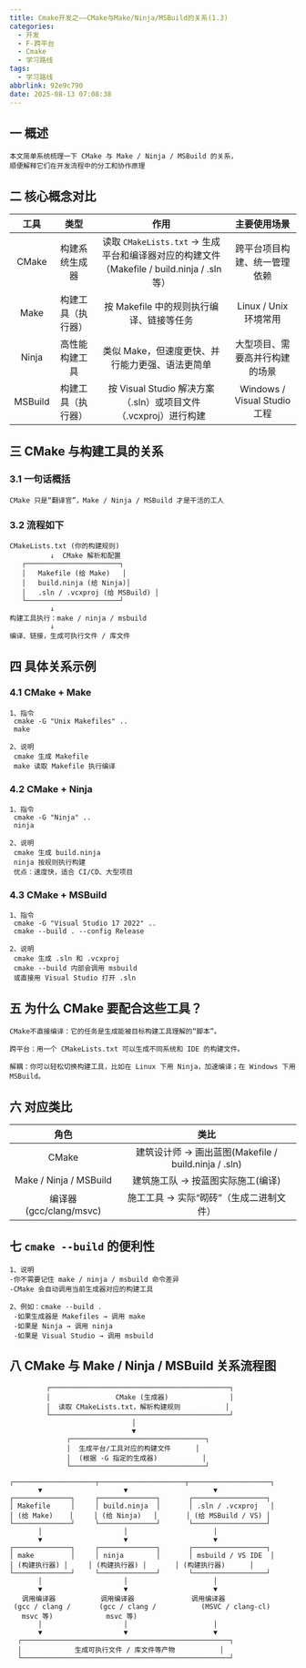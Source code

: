 ```yaml
---
title: Cmake开发之——CMake与Make/Ninja/MSBuild的关系(1.3)
categories:
  - 开发
  - F-跨平台
  - Cmake
  - 学习路线
tags:
  - 学习路线
abbrlink: 92e9c790
date: 2025-08-13 07:08:38
---
```

## 一 概述

```
本文简单系统梳理一下 CMake 与 Make / Ninja / MSBuild 的关系，
顺便解释它们在开发流程中的分工和协作原理
```

<!--more-->

## 二 核心概念对比

|  工具   |        类型        |                             作用                             |          主要使用场景          |
| :-----: | :----------------: | :----------------------------------------------------------: | :----------------------------: |
|  CMake  |   构建系统生成器   | 读取 `CMakeLists.txt` → 生成平台和编译器对应的构建文件（Makefile / build.ninja / .sln 等） |  跨平台项目构建、统一管理依赖  |
|  Make   | 构建工具（执行器） |           按 Makefile 中的规则执行编译、链接等任务           |     Linux / Unix 环境常用      |
|  Ninja  |   高性能构建工具   |       类似 Make，但速度更快、并行能力更强、语法更简单        | 大型项目、需要高并行构建的场景 |
| MSBuild | 构建工具（执行器） | 按 Visual Studio 解决方案（.sln）或项目文件（.vcxproj）进行构建 |  Windows / Visual Studio 工程  |

## 三 CMake 与构建工具的关系

### 3.1 一句话概括

```
CMake 只是“翻译官”，Make / Ninja / MSBuild 才是干活的工人
```

### 3.2 流程如下

```
CMakeLists.txt (你的构建规则)
          ↓  CMake 解析和配置
   ┌───────────────────────┐
   │   Makefile (给 Make)   │
   │   build.ninja (给 Ninja)│
   │   .sln / .vcxproj (给 MSBuild) │
   └───────────────────────┘
          ↓
构建工具执行：make / ninja / msbuild
          ↓
编译、链接，生成可执行文件 / 库文件
```

## 四 具体关系示例

### 4.1 CMake + Make

```
1、指令
 cmake -G "Unix Makefiles" ..
 make

2、说明
 cmake 生成 Makefile
 make 读取 Makefile 执行编译
```

### 4.2 CMake + Ninja

```
1、指令
 cmake -G "Ninja" ..
 ninja

2、说明
 cmake 生成 build.ninja
 ninja 按规则执行构建
 优点：速度快，适合 CI/CD、大型项目
```

### 4.3  CMake + MSBuild

```
1、指令
 cmake -G "Visual Studio 17 2022" ..
 cmake --build . --config Release
 
2、说明
 cmake 生成 .sln 和 .vcxproj
 cmake --build 内部会调用 msbuild
 或直接用 Visual Studio 打开 .sln
```

## 五 为什么 CMake 要配合这些工具？

```
CMake不直接编译：它的任务是生成能被目标构建工具理解的“脚本”。

跨平台：用一个 CMakeLists.txt 可以生成不同系统和 IDE 的构建文件。

解耦：你可以轻松切换构建工具，比如在 Linux 下用 Ninja，加速编译；在 Windows 下用 MSBuild。
```

## 六 对应类比

|          角色           |                         类比                         |
| :---------------------: | :--------------------------------------------------: |
|          CMake          | 建筑设计师 → 画出蓝图(Makefile / build.ninja / .sln) |
| Make / Ninja / MSBuild  |          建筑施工队 → 按蓝图实际施工(编译)           |
| 编译器 (gcc/clang/msvc) |       施工工具 → 实际“砌砖”（生成二进制文件）        |

## 七 `cmake --build` 的便利性

```
1、说明
-你不需要记住 make / ninja / msbuild 命令差异
-CMake 会自动调用当前生成器对应的构建工具

2、例如：cmake --build .
 -如果生成器是 Makefiles → 调用 make
 -如果是 Ninja → 调用 ninja
 -如果是 Visual Studio → 调用 msbuild
```

## 八 CMake 与 Make / Ninja / MSBuild 关系流程图

```
         ┌────────────────────────────────────────────┐
         │                CMake (生成器)               │
         │  读取 CMakeLists.txt，解析构建规则           │
         └────────────────────────────────────────────┘
                              │
                              ▼
              ┌─────────────────────────────────┐
              │  生成平台/工具对应的构建文件      │
              │  (根据 -G 指定的生成器)           │
              └─────────────────────────────────┘
       ┌────────────────────┬─────────────────────┬────────────────────┐
       ▼                    ▼                     ▼
┌──────────────┐     ┌──────────────┐       ┌──────────────────┐
│ Makefile     │     │ build.ninja  │       │ .sln / .vcxproj   │
│ (给 Make)    │     │ (给 Ninja)   │       │ (给 MSBuild / VS) │
└──────────────┘     └──────────────┘       └──────────────────┘
       │                    │                     │
       ▼                    ▼                     ▼
┌──────────────┐     ┌──────────────┐       ┌──────────────────┐
│ make         │     │ ninja        │       │ msbuild / VS IDE  │
│ (构建执行器) │     │ (构建执行器) │       │ (构建执行器)      │
└──────────────┘     └──────────────┘       └──────────────────┘
       │                    │                     │
       ▼                    ▼                     ▼
   调用编译器           调用编译器              调用编译器
 (gcc / clang /       (gcc / clang /           (MSVC / clang-cl)
   msvc 等)             msvc 等)               
       │                    │                     │
       ▼                    ▼                     ▼
  ┌───────────────────────────────────────────────────┐
  │             生成可执行文件 / 库文件等产物           │
  └───────────────────────────────────────────────────┘
```

